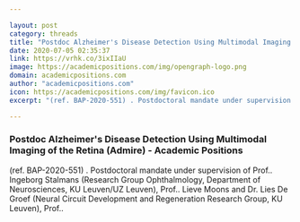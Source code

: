```yaml
---

layout: post
category: threads
title: "Postdoc Alzheimer's Disease Detection Using Multimodal Imaging of the Retina (Admire) - Academic Positions"
date: 2020-07-05 02:35:37
link: https://vrhk.co/3ixIIaU
image: https://academicpositions.com/img/opengraph-logo.png
domain: academicpositions.com
author: "academicpositions.com"
icon: https://academicpositions.com/img/favicon.ico
excerpt: "(ref. BAP-2020-551) . Postdoctoral mandate under supervision of Prof.. Ingeborg Stalmans (Research Group Ophthalmology, Department of Neurosciences, KU Leuven/UZ Leuven), Prof.. Lieve Moons and Dr. Lies De Groef (Neural Circuit Development and Regeneration Research Group, KU Leuven), Prof.."

---
```


### Postdoc Alzheimer's Disease Detection Using Multimodal Imaging of the Retina (Admire) - Academic Positions

(ref. BAP-2020-551) . Postdoctoral mandate under supervision of Prof.. Ingeborg Stalmans (Research Group Ophthalmology, Department of Neurosciences, KU Leuven/UZ Leuven), Prof.. Lieve Moons and Dr. Lies De Groef (Neural Circuit Development and Regeneration Research Group, KU Leuven), Prof..